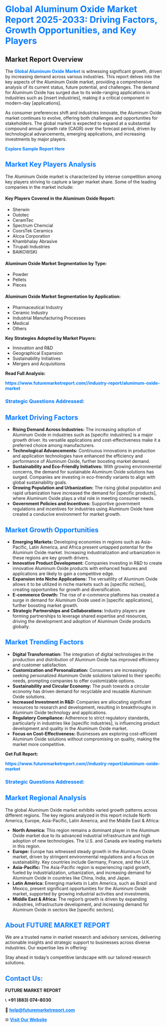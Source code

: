 <h1 style="color: #007BFF;">Global Aluminum Oxide Market Report 2025-2033: Driving Factors, Growth Opportunities, and Key Players</h1>

<section id="overview">
<h2>Market Report Overview</h2>
<p>The <a href="https://www.futuremarketreport.com//industry-report/aluminum-oxide-market" style="color: #007BFF; text-decoration: none;"><strong>Global Aluminum Oxide Market</strong></a> is witnessing significant growth, driven by increasing demand across various industries. This report delves into the key aspects of the Aluminum Oxide market, providing a comprehensive analysis of its current status, future potential, and challenges. The demand for Aluminum Oxide has surged due to its wide-ranging applications in industries such as [insert industries], making it a critical component in modern-day [applications].</p>
<p>As consumer preferences shift and industries innovate, the Aluminum Oxide market continues to evolve, offering both challenges and opportunities for stakeholders. The global market is expected to expand at a substantial compound annual growth rate (CAGR) over the forecast period, driven by technological advancements, emerging applications, and increasing investments by major players.</p>
</section>

<section id="overview">
<p><a href="https://www.futuremarketreport.com//request-sample/reportId=63133" style="color: #007BFF; text-decoration: none;"><strong>Explore Sample Report Here</strong></a></p>
</section>

<section id="key-players">
<h2 style="color: #007BFF;">Market Key Players Analysis</h2>
<p>The Aluminum Oxide market is characterized by intense competition among key players striving to capture a larger market share. Some of the leading companies in the market include:</p>
<h4>Key Players Covered in the Aluminum Oxide Report:</h4>
<ul><li>Sherwin</li><li>Outotec</li><li>CeramTec</li><li>Spectrum Chemcial</li><li>CoorsTek Ceramics</li><li>Alcoa Corporation</li><li>Khambhalay Abrasive</li><li>Tirupati Industries</li><li>BAIKOWSKI</li></ul>
<h4>Aluminum Oxide Market Segmentation by Type:</h4>
<ul><li>Powder</li><li>Pellets</li><li>Pieces</li></ul>

<h4>Aluminum Oxide Market Segmentation by Application:</h4>
<ul><li>Pharmaceutical Industry</li><li>Ceramic Industry</li><li>Industrial Manufacturing Processes</li><li>Medical</li><li>Others</li></ul>
<p><strong>Key Strategies Adopted by Market Players:</strong></p>
<ul>
<li>Innovation and R&D</li>
<li>Geographical Expansion</li>
<li>Sustainability Initiatives</li>
<li>Mergers and Acquisitions</li>
</ul>
</section>

<section>
<p><strong>Read Full Analysis: </strong></p><a href="https://www.futuremarketreport.com//industry-report/aluminum-oxide-market" style="color: #007BFF; text-decoration: none;"><strong>https://www.futuremarketreport.com//industry-report/aluminum-oxide-market</strong></a>
<h3 style="color: #007BFF;">Strategic Questions Addressed:</h3>
</section>

<section id="driving-factors">
<h2 style="color: #007BFF;">Market Driving Factors</h2>
<ul>
<li><strong>Rising Demand Across Industries:</strong> The increasing adoption of Aluminum Oxide in industries such as [specific industries] is a major growth driver. Its versatile applications and cost-effectiveness make it a preferred choice among manufacturers.</li>
<li><strong>Technological Advancements:</strong> Continuous innovations in production and application technologies have enhanced the efficiency and performance of Aluminum Oxide, further boosting market demand.</li>
<li><strong>Sustainability and Eco-Friendly Initiatives:</strong> With growing environmental concerns, the demand for sustainable Aluminum Oxide solutions has surged. Companies are investing in eco-friendly variants to align with global sustainability goals.</li>
<li><strong>Growing Population and Urbanization:</strong> The rising global population and rapid urbanization have increased the demand for [specific products], where Aluminum Oxide plays a vital role in meeting consumer needs.</li>
<li><strong>Government Policies and Incentives:</strong> Supportive government regulations and incentives for industries using Aluminum Oxide have created a conducive environment for market growth.</li>
</ul>
</section>

<section id="growth-opportunities">
<h2 style="color: #007BFF;">Market Growth Opportunities</h2>
<ul>
<li><strong>Emerging Markets:</strong> Developing economies in regions such as Asia-Pacific, Latin America, and Africa present untapped potential for the Aluminum Oxide market. Increasing industrialization and urbanization in these regions are key growth drivers.</li>
<li><strong>Innovative Product Development:</strong> Companies investing in R&D to create innovative Aluminum Oxide products with enhanced features and applications are likely to gain a competitive edge.</li>
<li><strong>Expansion into Niche Applications:</strong> The versatility of Aluminum Oxide allows it to be utilized in niche markets such as [specific niches], creating opportunities for growth and diversification.</li>
<li><strong>E-commerce Growth:</strong> The rise of e-commerce platforms has created a surge in demand for Aluminum Oxide used in [specific applications], further boosting market growth.</li>
<li><strong>Strategic Partnerships and Collaborations:</strong> Industry players are forming partnerships to leverage shared expertise and resources, driving the development and adoption of Aluminum Oxide products globally.</li>
</ul>
</section>

<section id="trending-factors">
<h2 style="color: #007BFF;">Market Trending Factors</h2>
<ul>
<li><strong>Digital Transformation:</strong> The integration of digital technologies in the production and distribution of Aluminum Oxide has improved efficiency and customer satisfaction.</li>
<li><strong>Customization and Personalization:</strong> Consumers are increasingly seeking personalized Aluminum Oxide solutions tailored to their specific needs, prompting companies to offer customizable options.</li>
<li><strong>Sustainability and Circular Economy:</strong> The push towards a circular economy has driven demand for recyclable and reusable Aluminum Oxide solutions.</li>
<li><strong>Increased Investment in R&D:</strong> Companies are allocating significant resources to research and development, resulting in breakthroughs in Aluminum Oxide technology and applications.</li>
<li><strong>Regulatory Compliance:</strong> Adherence to strict regulatory standards, particularly in industries like [specific industries], is influencing product development and quality in the Aluminum Oxide market.</li>
<li><strong>Focus on Cost-Effectiveness:</strong> Businesses are exploring cost-efficient Aluminum Oxide solutions without compromising on quality, making the market more competitive.</li>
</ul>
</section>

<section>
<p><strong>Get Full Report: </strong></p><a href="https://www.futuremarketreport.com//industry-report/aluminum-oxide-market" style="color: #007BFF; text-decoration: none;"><strong>https://www.futuremarketreport.com//industry-report/aluminum-oxide-market</strong></a>
<h3 style="color: #007BFF;">Strategic Questions Addressed:</h3>
</section>


<section id="regional-analysis">
<h2 style="color: #007BFF;">Market Regional Analysis</h2>
<p>The global Aluminum Oxide market exhibits varied growth patterns across different regions. The key regions analyzed in this report include North America, Europe, Asia-Pacific, Latin America, and the Middle East & Africa:</p>
<ul>
<li><strong>North America:</strong> This region remains a dominant player in the Aluminum Oxide market due to its advanced industrial infrastructure and high adoption of new technologies. The U.S. and Canada are leading markets in this region.</li>
<li><strong>Europe:</strong> Europe has witnessed steady growth in the Aluminum Oxide market, driven by stringent environmental regulations and a focus on sustainability. Key countries include Germany, France, and the U.K.</li>
<li><strong>Asia-Pacific:</strong> The Asia-Pacific region is experiencing rapid growth, fueled by industrialization, urbanization, and increasing demand for Aluminum Oxide in countries like China, India, and Japan.</li>
<li><strong>Latin America:</strong> Emerging markets in Latin America, such as Brazil and Mexico, present significant opportunities for the Aluminum Oxide market, supported by growing industrial activities and investments.</li>
<li><strong>Middle East & Africa:</strong> The region’s growth is driven by expanding industries, infrastructure development, and increasing demand for Aluminum Oxide in sectors like [specific sectors].</li>
</ul>
</section>

<footer>
<h2 style="color: #007BFF;">About FUTURE MARKET REPORT</h2>
<p>We are a trusted name in market research and advisory services, delivering actionable insights and strategic support to businesses across diverse industries. Our expertise lies in offering:</p>

<p>Stay ahead in today’s competitive landscape with our tailored research solutions.</p>

<h2 style="color: #007BFF;">Contact Us:</h2>
<p><strong>FUTURE MARKET REPORT</strong></p>
<p>📞 <strong>+91 (883) 074-8030</strong></p>
<p>📧 <strong><a href="mailto:help@futuremarketreport.com" style="color: #007BFF;">help@futuremarketreport.com</a></strong></p>
<p>🌐 <strong><a href="https://www.futuremarketreport.com/" style="color: #007BFF;">Visit Our Website</a></strong></p>
</footer>